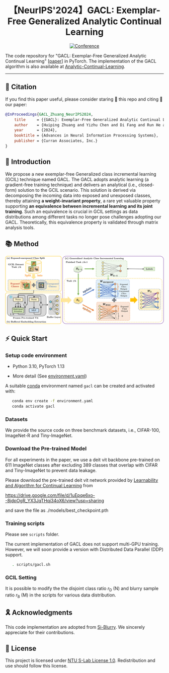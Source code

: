 <div align="center">
  
# 【NeurIPS'2024】GACL: Exemplar-Free Generalized Analytic Continual Learning
[![Conference](http://img.shields.io/badge/NeurIPS-2024-FFD93D.svg)](https://neurips.cc/)
</div>


The code repository for "GACL: Exemplar-Free Generalized Analytic Continual Learning" [[paper](https://neurips.cc/virtual/2024/poster/95330)] in PyTorch. The implementation of the GACL algorithm is also available at [Analytic-Continual-Learning](https://github.com/ZHUANGHP/Analytic-continual-learning).

---

## 📌 Citation
If you find this paper useful, please consider staring 🌟 this repo and citing 📑 our paper:
```bib
@InProceedings{GACL_Zhuang_NeurIPS2024,
    title     = {{GACL}: Exemplar-Free Generalized Analytic Continual Learning},
    author    = {Huiping Zhuang and Yizhu Chen and Di Fang and Run He and Kai Tong and Hongxin Wei and Ziqian Zeng and Cen Chen},
    year      = {2024},
    booktitle = {Advances in Neural Information Processing Systems},
    publisher = {Curran Associates, Inc.}
}
```

## 📖 Introduction

We propose a new exemplar-free Generalized class incremental learning (GCIL) technique named GACL. The GACL adopts analytic learning (a gradient-free training technique) and delivers an analytical  (i.e., closed-form) solution to the GCIL scenario. This solution is derived via decomposing the incoming data into exposed and unexposed classes, thereby attaining **a weight-invariant property**, a rare yet valuable property supporting **an equivalence between incremental learning and its joint training**. Such an equivalence is crucial in GCIL settings as data distributions among different tasks no longer pose challenges adopting our GACL. Theoretically, this equivalence property is validated through matrix analysis tools. 

## 📚 Method

<div align="center">
<img src="img/Overview.jpg" width="800px">
</div>


## ⚡ Quick Start

### Setup code environment

* Python 3.10, PyTorch 1.13

* More detail (See [environment.yaml](environment.yaml))

A suitable [conda](https://conda.io/) environment named `gacl` can be created and activated with:
```Bash
   conda env create -f environment.yaml
   conda activate gacl
```

### Datasets

We provide the source code on three benchmark datasets, i.e., CIFAR-100, ImageNet-R and Tiny-ImageNet. 

### Download the Pre-trained Model

For all experiments in the paper, we use a deit vit backbone pre-trained on 611 ImageNet classes after excluding 389 classes that overlap with CIFAR and Tiny-ImageNet to prevent data leakage.

Please download the pre-trained deit vit network provided by [Learnability and Algorithm for Continual Learning](https://github.com/k-gyuhak/CLOOD.git) from

https://drive.google.com/file/d/1uEpqe6xo--8jdpOgR_YX3JqTHqj34oX6/view?usp=sharing

 and save the file as ./models/best_checkpoint.pth

### Training scripts

Please see `scripts` folder.

The current implementation of GACL does not support multi-GPU training. However, we will soon provide a version with Distributed Data Parallel (DDP) support.

```Bash
   . scripts/gacl.sh
```

### GCIL Setting

It is possible to modify the the disjoint class ratio $r_\text{D}$ (N) and blurry sample ratio $r_\text{B}$ (M) in the scripts for various data distribution. 

## 🎗️ Acknowledgments

This code implementation are adopted from [Si-Blurry](https://github.com/KHU-AGI/Si-Blurry). We sincerely appreciate for their contributions.

## 📝 License

This project is licensed under <a rel="license" href="https://github.com/sczhou/CodeFormer/blob/master/LICENSE">NTU S-Lab License 1.0</a>. Redistribution and use should follow this license.
